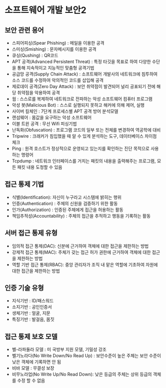 # 소프트웨어 개발 보안2


## 보안 관련 용어

- 스피어피싱(Spear Phishing) : 메일을 이용한 공격
- 스미싱(Smishing) : 문자메시지를 이용한 공격
- 큐싱(Qushing) : QR코드
- APT 공격(Advanced Persistent Threat) : 특정 타깃을 목표로 하여 다양한 수단을 통해 지속적이고 지능적인 맞춤형 공격기법
- 공급망 공격(Supply Chain Attack) : 소프트웨어 개발사의 네트워크에 침투하여 소스 코드를 수정하여 악의적인 코드를 삽입해 공격
- 제로데이 공격(Zero Day Attack) : 보안 취약점이 발견되어 널리 공표되기 전에 해당 취약점을 악용하여 공격
- 웜 : 스스로를 복제하여 네트워크로 전파하는 악성 소프트웨어 컴퓨터 프로그램
- 악성 봇(Malicious Bot) : 스스로 실행되지 못하고 해커에 의해 제어, 실행
- 사이버 킬체인 : 7단계 프로세스별 APT 공격 방어 분석모델
- 랜섬웨어 : 몸값을 요구하는 악성 소프트웨어
- 이블 트윈 공격 : 무선 Wifi 피싱기법
- 난독화(Obfuscation) : 프로그램 코드의 일부 또는 전체를 변경하여 역공학에 대비
- Tripwire : 크래커가 침입했을 때 알 수 있게 분석하는 도구, 데이터베이스 차이점 체크
- Ping : 원격 호스트가 정상적으로 운영되고 있는지를 확인하는 진단 목적으로 사용하는 명령어
- Tcpdump : 네트워크 인터페이스를 거치는 패킷의 내용을 출력해주는 프로그램, 모든 패킷 내용 도청할 수 있음

## 접근 통제 기법
- 식별(Identification): 자신이 누구라고 시스템에 밝히는 행위
- 인증(Authentication) : 주체의 신원을 검증하기 위한 활동
- 인가(Authorization) : 인증된 주체에게 접근을 허용하는 활동
- 책임추적성(Accountability) : 주체의 접근을 추적하고 행동을 기록하는 활동

## 서버 접근 통제 유형
- 임의적 접근 통제(DAC): 신분에 근거하여 객체에 대한 접근을 제한하는 방법
- 강제적 접근 통제(MAC): 주체가 갖는 접근 허가 권한에 근거하여 객체에 대한 접근을 제한하는 방법
- 역할 기반 접근 통제(RBAC): 중앙 관리자가 조직 내 맡은 역할에 기초하여 자원에 대한 접근을 제한하는 방법

## 인증 기술 유형
- 지식기반 : ID/패스워드
- 소지기반 : 공인인증서
- 생체기반 : 얼굴, 지문
- 특징기반 : 발걸음, 몸짓

## 접근 통제 보호 모델
- 벨-라파둘라 모델 : 미 국방부 지원 모델, 기밀성 강조
- 벨기노라다(No Write Down/No Read Up) : 보안수준이 높은 주체는 보안 수준이 낮은 객체에 기록하면 안 됨
- 비바 모델 : 무결성 보장
- 비무노라업(No Write Up/No Read Down): 낮은 등급의 주체는 상위 등급의 객체를 수정 할 수 없음